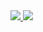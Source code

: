 <div>
  <a href="https://github.com/FelipeRotermel">
  <img src="https://github-readme-stats.vercel.app/api?username=FelipeRotermel&hide=prs,issues&show_icons=true&theme=radical" />
  <img src="https://github-readme-stats.vercel.app/api/top-langs/?username=anuraghazra)](https://github.com/anuraghazra/github-readme-stats" />
</div>
  
